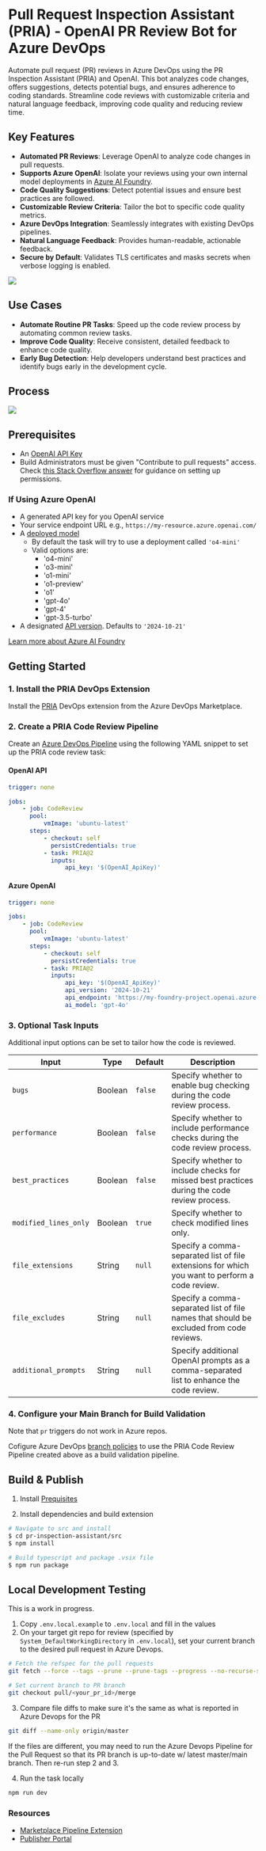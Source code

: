 # Pull Request Inspection Assistant (PRIA) - OpenAI PR Review Bot for Azure DevOps

Automate pull request (PR) reviews in Azure DevOps using the PR Inspection Assistant (PRIA) and OpenAI. This bot analyzes code changes, offers suggestions, detects potential bugs, and ensures adherence to coding standards. Streamline code reviews with customizable criteria and natural language feedback, improving code quality and reducing review time.

## Key Features

-   **Automated PR Reviews**: Leverage OpenAI to analyze code changes in pull requests.
-   **Supports Azure OpenAI**: Isolate your reviews using your own internal model deployments in [Azure AI Foundry](https://learn.microsoft.com/en-us/azure/ai-studio/azure-openai-in-ai-studio).
-   **Code Quality Suggestions**: Detect potential issues and ensure best practices are followed.
-   **Customizable Review Criteria**: Tailor the bot to specific code quality metrics.
-   **Azure DevOps Integration**: Seamlessly integrates with existing DevOps pipelines.
-   **Natural Language Feedback**: Provides human-readable, actionable feedback.
-   **Secure by Default**: Validates TLS certificates and masks secrets when verbose logging is enabled.

![](./pr-inspection-assistant/assets/ado-ai-comment.jpg)

## Use Cases

-   **Automate Routine PR Tasks**: Speed up the code review process by automating common review tasks.
-   **Improve Code Quality**: Receive consistent, detailed feedback to enhance code quality.
-   **Early Bug Detection**: Help developers understand best practices and identify bugs early in the development cycle.

## Process

![](./pr-inspection-assistant/assets/flowchart.jpg)

## Prerequisites

-   An [OpenAI API Key](https://platform.openai.com/docs/overview)
-   Build Administrators must be given "Contribute to pull requests" access. Check [this Stack Overflow answer](https://stackoverflow.com/a/57985733) for guidance on setting up permissions.

### If Using Azure OpenAI

-   A generated API key for you OpenAI service
-   Your service endpoint URL e.g., `https://my-resource.azure.openai.com/`
-   A [deployed model](https://learn.microsoft.com/en-us/azure/ai-studio/how-to/deploy-models-openai)
    -   By default the task will try to use a deployment called `'o4-mini'`
    -   Valid options are:
        -   'o4-mini'
        -   'o3-mini'
        -   'o1-mini'
        -   'o1-preview'
        -   'o1'
        -   'gpt-4o'
        -   'gpt-4'
        -   'gpt-3.5-turbo'
-   A designated [API version](https://learn.microsoft.com/en-us/azure/ai-services/openai/api-version-deprecation). Defaults to `'2024-10-21'`

[Learn more about Azure AI Foundry](https://learn.microsoft.com/en-us/azure/ai-studio/azure-openai-in-ai-studio)

## Getting Started

### 1. Install the PRIA DevOps Extension

Install the [PRIA](https://marketplace.visualstudio.com/items?itemName=EricWellnitz.pria) DevOps extension from the Azure DevOps Marketplace.

### 2. Create a PRIA Code Review Pipeline

Create an [Azure DevOps Pipeline](https://learn.microsoft.com/en-us/azure/devops/pipelines/create-first-pipeline) using the following YAML snippet to set up the PRIA code review task:

#### OpenAI API

```yaml
trigger: none

jobs:
    - job: CodeReview
      pool:
          vmImage: 'ubuntu-latest'
      steps:
          - checkout: self
            persistCredentials: true
          - task: PRIA@2
            inputs:
                api_key: '$(OpenAI_ApiKey)'
```

#### Azure OpenAI

```yaml
trigger: none

jobs:
    - job: CodeReview
      pool:
          vmImage: 'ubuntu-latest'
      steps:
          - checkout: self
            persistCredentials: true
          - task: PRIA@2
            inputs:
                api_key: '$(OpenAI_ApiKey)'
                api_version: '2024-10-21'
                api_endpoint: 'https://my-foundry-project.openai.azure.com/'
                ai_model: 'gpt-4o'
```

### 3. Optional Task Inputs

Additional input options can be set to tailor how the code is reviewed.

| Input                 | Type    | Default | Description                                                                                    |
| --------------------- | ------- | ------- | ---------------------------------------------------------------------------------------------- |
| `bugs`                | Boolean | `false` | Specify whether to enable bug checking during the code review process.                         |
| `performance`         | Boolean | `false` | Specify whether to include performance checks during the code review process.                  |
| `best_practices`      | Boolean | `false` | Specify whether to include checks for missed best practices during the code review process.    |
| `modified_lines_only` | Boolean | `true`  | Specify whether to check modified lines only.                                                  |
| `file_extensions`     | String  | `null`  | Specify a comma-separated list of file extensions for which you want to perform a code review. |
| `file_excludes`       | String  | `null`  | Specify a comma-separated list of file names that should be excluded from code reviews.        |
| `additional_prompts`  | String  | `null`  | Specify additional OpenAI prompts as a comma-separated list to enhance the code review.        |

### 4. Configure your Main Branch for Build Validation

Note that `pr` triggers do not work in Azure repos.

Cofigure Azure DevOps [branch policies](https://learn.microsoft.com/en-us/azure/devops/repos/git/branch-policies?view=azure-devops&tabs=browser#build-validation) to use the PRIA Code Review Pipeline created above as a build validation pipeline.

## Build & Publish

1. Install [Prequisites](https://learn.microsoft.com/en-us/azure/devops/extend/develop/add-build-task?toc=%2Fazure%2Fdevops%2Fmarketplace-extensibility%2Ftoc.json&view=azure-devops#prerequisites)

2. Install dependencies and build extension

```bash
# Navigate to src and install
$ cd pr-inspection-assistant/src
$ npm install

# Build typescript and package .vsix file
$ npm run package
```

## Local Development Testing

This is a work in progress.

1. Copy `.env.local.example` to `.env.local` and fill in the values
2. On your target git repo for review (specified by `System_DefaultWorkingDirectory` in `.env.local`), set your current branch to the desired pull request in Azure Devops.

```bash
# Fetch the refspec for the pull requests
git fetch --force --tags --prune --prune-tags --progress --no-recurse-submodules origin +refs/heads/*:refs/remotes/origin/* +refs/pull/<your_pr_id>/merge:refs/remotes/pull/<your_pr_id>/merge

# Set current branch to PR branch
git checkout pull/<your_pr_id>/merge
```

3. Compare file diffs to make sure it's the same as what is reported in Azure Devops for the PR

```bash
git diff --name-only origin/master
```

If the files are different, you may need to run the Azure Devops Pipeline for the Pull Request so that its PR branch is up-to-date w/ latest master/main branch. Then re-run step 2 and 3.

4. Run the task locally

```bash
npm run dev
```

### Resources

-   [Marketplace Pipeline Extension](https://learn.microsoft.com/en-us/azure/devops/extend/develop/add-build-task?toc=%2Fazure%2Fdevops%2Fmarketplace-extensibility%2Ftoc.json&view=azure-devops)
-   [Publisher Portal](https://marketplace.visualstudio.com/manage/publishers)
